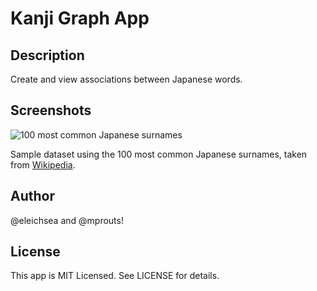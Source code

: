 # Kanji Graph App

## Description

Create and view associations between Japanese words.

## Screenshots


![100 most common Japanese surnames](http://i.imgur.com/LEKHP5H.png)

Sample dataset using the 100 most common Japanese surnames, taken from [Wikipedia](http://en.wikipedia.org/wiki/List_of_most_common_surnames_in_Asia#Japan "wikipedia").

## Author

@eleichsea and @mprouts!

## License

This app is MIT Licensed. See LICENSE for details.